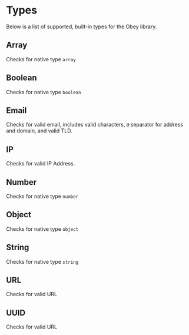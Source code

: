# Types

Below is a list of supported, built-in types for the Obey library.

## Array

Checks for native type `array`

## Boolean

Checks for native type `boolean`

## Email

Checks for valid email, includes valid characters, `@` separator for address and domain, and valid TLD.

## IP

Checks for valid IP Address.

## Number

Checks for native type `number`

## Object

Checks for native type `object`

## String

Checks for native type `string`

## URL

Checks for valid URL

## UUID

Checks for valid URL